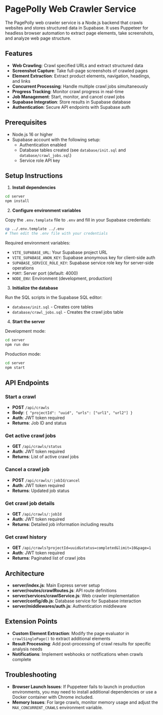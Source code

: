 # PagePolly Web Crawler Service

The PagePolly web crawler service is a Node.js backend that crawls websites and stores structured data in Supabase. It uses Puppeteer for headless browser automation to extract page elements, take screenshots, and analyze web page structure.

## Features

- **Web Crawling**: Crawl specified URLs and extract structured data
- **Screenshot Capture**: Take full-page screenshots of crawled pages
- **Element Extraction**: Extract product elements, navigation, headings, and links
- **Concurrent Processing**: Handle multiple crawl jobs simultaneously
- **Progress Tracking**: Monitor crawl progress in real-time
- **Job Management**: Start, monitor, and cancel crawl jobs
- **Supabase Integration**: Store results in Supabase database
- **Authentication**: Secure API endpoints with Supabase auth

## Prerequisites

- Node.js 16 or higher
- Supabase account with the following setup:
  - Authentication enabled
  - Database tables created (see `database/init.sql` and `database/crawl_jobs.sql`)
  - Service role API key

## Setup Instructions

1. **Install dependencies**

```bash
cd server
npm install
```


2. **Configure environment variables**

Copy the `.env.template` file to `.env` and fill in your Supabase credentials:

```bash
cp ../.env.template ../.env
# Then edit the .env file with your credentials
```


Required environment variables:
- `VITE_SUPABASE_URL`: Your Supabase project URL
- `VITE_SUPABASE_ANON_KEY`: Supabase anonymous key for client-side auth
- `SUPABASE_SERVICE_ROLE_KEY`: Supabase service role key for server-side operations
- `PORT`: Server port (default: 4000)
- `NODE_ENV`: Environment (development, production)

3. **Initialize the database**

Run the SQL scripts in the Supabase SQL editor:
- `database/init.sql` - Creates core tables
- `database/crawl_jobs.sql` - Creates the crawl jobs table

4. **Start the server**

Development mode:

```bash
cd server
npm run dev
```

Production mode:

```bash
cd server
npm start
```

## API Endpoints

### Start a crawl
- **POST** `/api/crawls`
- **Body**: `{ "projectId": "uuid", "urls": ["url1", "url2"] }`
- **Auth**: JWT token required
- **Returns**: Job ID and status

### Get active crawl jobs
- **GET** `/api/crawls/status`
- **Auth**: JWT token required
- **Returns**: List of active crawl jobs

### Cancel a crawl job
- **POST** `/api/crawls/:jobId/cancel`
- **Auth**: JWT token required
- **Returns**: Updated job status

### Get crawl job details
- **GET** `/api/crawls/:jobId`
- **Auth**: JWT token required
- **Returns**: Detailed job information including results

### Get crawl history
- **GET** `/api/crawls?projectId=uuid&status=completed&limit=10&page=1`
- **Auth**: JWT token required
- **Returns**: Paginated list of crawl jobs

## Architecture

- **server/index.js**: Main Express server setup
- **server/routes/crawlRoutes.js**: API route definitions
- **server/services/crawlService.js**: Web crawler implementation
- **server/config/db.js**: Database service for Supabase interaction
- **server/middlewares/auth.js**: Authentication middleware

## Extension Points

- **Custom Element Extraction**: Modify the page evaluator in `crawlSinglePage()` to extract additional elements
- **Result Processing**: Add post-processing of crawl results for specific analysis needs
- **Notifications**: Implement webhooks or notifications when crawls complete

## Troubleshooting

- **Browser Launch Issues**: If Puppeteer fails to launch in production environments, you may need to install additional dependencies or use a Docker container with Chrome included.
- **Memory Issues**: For large crawls, monitor memory usage and adjust the `MAX_CONCURRENT_CRAWLS` environment variable.